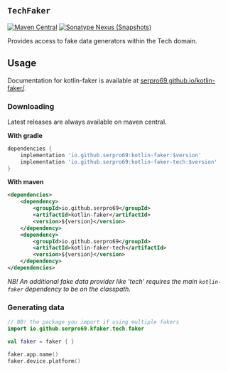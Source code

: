 ## `TechFaker`

[![Maven Central](https://img.shields.io/maven-central/v/io.github.serpro69/kotlin-faker-tech?style=for-the-badge)](https://search.maven.org/artifact/io.github.serpro69/kotlin-faker-tech)
[![Sonatype Nexus (Snapshots)](https://img.shields.io/nexus/s/io.github.serpro69/kotlin-faker-tech?label=snapshot-version&server=https%3A%2F%2Foss.sonatype.org&style=for-the-badge&color=yellow)](#downloading)

Provides access to fake data generators within the Tech domain.

## Usage

Documentation for kotlin-faker is available at [serpro69.github.io/kotlin-faker/](https://serpro69.github.io/kotlin-faker/).

### Downloading

Latest releases are always available on maven central.

**With gradle**

```groovy
dependencies {
    implementation 'io.github.serpro69:kotlin-faker:$version'
    implementation 'io.github.serpro69:kotlin-faker-tech:$version'
}
```  

**With maven**

```xml
<dependencies>
    <dependency>
        <groupId>io.github.serpro69</groupId>
        <artifactId>kotlin-faker</artifactId>
        <version>${version}</version>
    </dependency>
    <dependency>
        <groupId>io.github.serpro69</groupId>
        <artifactId>kotlin-faker-tech</artifactId>
        <version>${version}</version>
    </dependency>
</dependencies>
```  

_NB! An additional fake data provider like 'tech' requires the main `kotlin-faker` dependency to be on the classpath._

### Generating data

```kotlin
// NB! the package you import if using multiple fakers
import io.github.serpro69.kfaker.tech.faker

val faker = faker { }

faker.app.name()
faker.device.platform()
```
